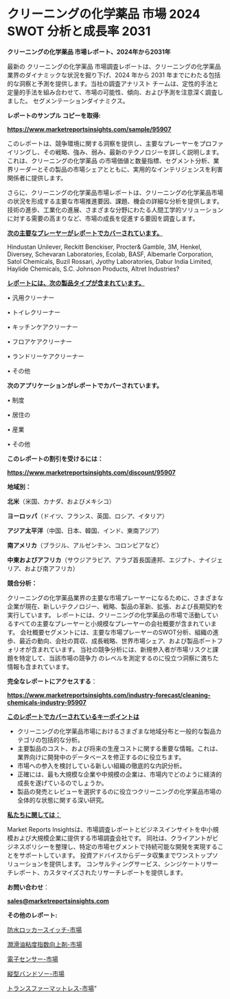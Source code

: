 # クリーニングの化学薬品 市場 2024 SWOT 分析と成長率 2031

<strong>クリーニングの化学薬品 市場レポート、2024年から2031年</strong>

最新の クリーニングの化学薬品 市場調査レポートは、クリーニングの化学薬品 業界のダイナミックな状況を掘り下げ、2024 年から 2031 年までにわたる包括的な洞察と予測を提供します。当社の調査アナリスト チームは、定性的手法と定量的手法を組み合わせて、市場の可能性、傾向、および予測を注意深く調査しました。 セグメンテーションダイナミクス。



<strong>レポートのサンプル コピーを取得:</strong> <a href=https://www.marketreportsinsights.com/sample/95907>

<strong><u>https://www.marketreportsinsights.com/sample/95907</u></strong></a>

このレポートは、競争環境に関する洞察を提供し、主要なプレーヤーをプロファイリングし、その戦略、強み、弱み、最新のテクノロジーを詳しく説明します。 これは、クリーニングの化学薬品 の市場価値と数量指標、セグメント分析、業界リーダーとその製品の市場シェアとともに、実用的なインテリジェンスを利害関係者に提供します。

さらに、クリーニングの化学薬品市場レポートは、クリーニングの化学薬品市場の状況を形成する主要な市場推進要因、課題、機会の詳細な分析を提供します。 技術の進歩、工業化の進展、さまざまな分野にわたる人間工学的ソリューションに対する需要の高まりなど、市場の成長を促進する要因を調査します。



<strong><u>次の主要なプレーヤーがレポートでカバーされています。</u></strong>

Hindustan Unilever, Reckitt Benckiser, Procter& Gamble, 3M, Henkel, Diversey, Schevaran Laboratories, Ecolab, BASF, Albemarle Corporation, Satol Chemicals, Buzil Rossari, Jyothy Laboratories, Dabur India Limited, Haylide Chemicals, S.C. Johnson Products, Altret Industries?



<strong><u><b>レポートには、次の製品タイプが含まれています。</b></u></strong>

• 汎用クリーナー

• トイレクリーナー

• キッチンケアクリーナー

• フロアケアクリーナー

• ランドリーケアクリーナー

• その他



<strong><b>次のアプリケーションがレポートでカバーされています。</b></strong>

• 制度

• 居住の

• 産業

• その他



<strong><b>このレポートの割引を受けるには：</b></strong><a href=https://www.marketreportsinsights.com/discount/95907>

<strong><u>https://www.marketreportsinsights.com/discount/95907</u></strong></a>



<strong>地域別：</strong>



<strong>北米</strong>（米国、カナダ、およびメキシコ）



<strong>ヨーロッパ</strong>（ドイツ、フランス、英国、ロシア、イタリア）



<strong>アジア太平洋</strong>（中国、日本、韓国、インド、東南アジア）



<strong>南アメリカ</strong>（ブラジル、アルゼンチン、コロンビアなど）



<strong>中東およびアフリカ</strong>（サウジアラビア、アラブ首長国連邦、エジプト、ナイジェリア、および南アフリカ）



<strong>競合分析：</strong>

クリーニングの化学薬品業界の主要な市場プレーヤーになるために、さまざまな企業が現在、新しいテクノロジー、戦略、製品の革新、拡張、および長期契約を実行しています。 レポートには、クリーニングの化学薬品の市場で活動しているすべての主要なプレーヤーと小規模なプレーヤーの会社概要が含まれています。 会社概要セグメントには、主要な市場プレーヤーのSWOT分析、組織の進歩、最近の動向、会社の買収、成長戦略、世界市場シェア、および製品ポートフォリオが含まれています。 当社の競争分析には、新規参入者が市場リスクと課題を特定して、当該市場の競争力 のレベルを測定するのに役立つ洞察に満ちた情報も含まれています。



<strong>完全なレポートにアクセスする</strong>：

<a href=https://www.marketreportsinsights.com/industry-forecast/cleaning-chemicals-industry-95907>

<strong><u>https://www.marketreportsinsights.com/industry-forecast/cleaning-chemicals-industry-95907</u></strong></a>



<strong><u><b>このレポートでカバーされているキーポイントは</b></u></strong>
<ul>
  <li>クリーニングの化学薬品市場におけるさまざまな地域分布と一般的な製品カテゴリの包括的な分析。</li>
  <li>主要製品のコスト、および将来の生産コストに関する重要な情報。これは、業界向けに開発中のデータベースを修正するのに役立ちます。</li>
  <li>市場への参入を検討している新しい組織の徹底的な内訳分析。</li>
  <li>正確には、最も大規模な企業や中規模の企業は、市場内でどのように経済的成長を遂げているのでしょうか。</li>
  <li>製品の発売とレビューを選択するのに役立つクリーニングの化学薬品市場の全体的な状態に関する深い研究。</li>
</ul>


<strong><u><b>私たちに関しては：</b></u></strong>

Market Reports Insightsは、市場調査レポートとビジネスインサイトを中小規模および大規模企業に提供する市場調査会社です。 同社は、クライアントがビジネスポリシーを整理し、特定の市場セグメントで持続可能な開発を実現することをサポートしています。 投資アドバイスからデータ収集までワンストップソリューションを提供します。 コンサルティングサービス、シンジケートリサーチレポート、カスタマイズされたリサーチレポートを提供します。



<strong><b>お問い合わせ</b></strong>：

<a href=mailto:sales@marketreportsinsights.com>

<strong><u>sales@marketreportsinsights.com</u></strong></a>



<strong>その他のレポート:</strong>

<a href=https://www.linkedin.com/pulse/防水ロッカースイッチ-市場-2023-最新の-cagr-および成長分析-4uetf/>防水ロッカースイッチ-市場</a>

<a href=https://www.linkedin.com/pulse/潤滑油粘度指数向上剤-市場-2023-swot-分析と最新イノベーション-2030-pr-news-hub-hehtc/>潤滑油粘度指数向上剤-市場</a>

<a href=https://www.linkedin.com/pulse/電子センサー-市場-2023-収益と成長ドライバー-2030-pr-news-hub-v7vkf/>電子センサー-市場</a>

<a href=https://www.linkedin.com/pulse/縦型バンドソー-市場-2023-swot-分析と成長率-2030-consumer-connection-collective-360-wdrmf/>縦型バンドソー-市場</a>

<a href=https://www.linkedin.com/pulse/トランスファーマットレス-市場-2023-推進要因と成長機会-2030-a9nrf/>トランスファーマットレス-市場</a>"
